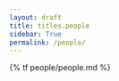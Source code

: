 ```yaml
---
layout: draft
title: titles.people
sidebar: True
permalink: /people/
---
```


{% tf people/people.md %}
